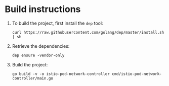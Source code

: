 # Build instructions


1. To build the project, first install the `dep` tool:

    ```
    curl https://raw.githubusercontent.com/golang/dep/master/install.sh | sh
    ```

2. Retrieve the dependencies:

    ```
    dep ensure -vendor-only
    ```

3. Build the project:

    ```
    go build -v -o istio-pod-network-controller cmd/istio-pod-network-controller/main.go
    ```